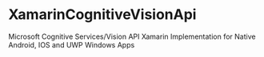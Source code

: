 # XamarinCognitiveVisionApi
Microsoft Cognitive Services/Vision API Xamarin Implementation for Native Android, IOS and UWP Windows Apps
